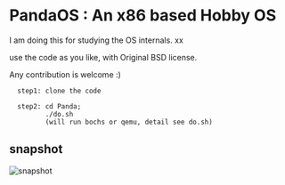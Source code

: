 
PandaOS : An x86 based Hobby OS
========

I am doing this for studying the OS internals. xx

use the code as you like, with Original BSD license.

Any contribution  is welcome :)

      step1: clone the code
	  
      step2: cd Panda; 
             ./do.sh 
             (will run bochs or qemu, detail see do.sh)



## snapshot


![snapshot](https://github.com/chenyukang/Panda/blob/master/imgs/snapshot.png?raw=true)


